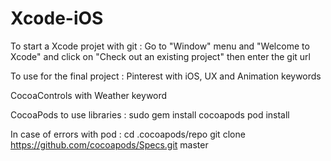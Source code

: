 # Xcode-iOS

To start a Xcode projet with git : 
Go to "Window" menu and "Welcome to Xcode" and click on "Check out an existing project" then enter the git url

To use for the final project :
Pinterest with iOS, UX and Animation keywords

CocoaControls with Weather keyword

CocoaPods to use libraries :
sudo gem install cocoapods
pod install


In case of errors with pod :
cd .cocoapods/repo
git clone https://github.com/cocoapods/Specs.git master